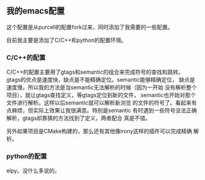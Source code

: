 ## 我的emacs配置
这个配置是从purcell的配置fork过来，同时添加了我需要的一些配置。

目前我主要是添加了C/C++和python的配置环境。

### C/C++的配置
C/C++的配置主要用了gtags和semantic的组合来完成符号的查找和跳转。
gtags的优点是速度快，缺点是不能精确定位。semantic能够精确定位，
缺点是速度慢。所以我的方法是当semantic无法解析的时候（因为一开始
没有解析整个项目），就让gtags查找定义，等gtags定位到新的文件，
semantic也开始对那个文件进行解析。这样以后semantic就可以解析新浏览
的文件的符号了。看起来有点麻烦，但实际上效果让我很满意。特别是semantic
有时遇到一些符号没法正确解析，gtags却靠猜的方法找到了定义，两者配合
真是不错。

另外如果项目是CMake构建的，那么还有其他像irony这样的插件可以完成精确
解析。

### python的配置
elpy。没什么多说的。
